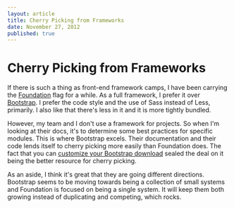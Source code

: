 ```yaml
---
layout: article
title: Cherry Picking from Frameworks
date: November 27, 2012
published: true
---
```


# Cherry Picking from Frameworks

If there is such a thing as front-end framework camps, I have been carrying the [Foundation](http://foundation.zurb.com) flag for a while. As a full framework, I prefer it over [Bootstrap](http://twitter.github.com/bootstrap). I prefer the code style and the use of Sass instead of Less, primarily. I also like that there's less in it and it is more tightly bundled.

However, my team and I don't use a framework for projects. So when I'm looking at their docs, it's to determine some best practices for specific modules. This is where Bootstrap excels. Their documentation and their code lends itself to cherry picking more easily than Foundation does. The fact that you can [customize your Bootstrap download](http://twitter.github.com/bootstrap/customize.html) sealed the deal on it being the better resource for cherry picking.

As an aside, I think it's great that they are going different directions. Bootstrap seems to be moving towards being a collection of small systems and Foundation is focused on being a single system. It will keep them both growing instead of duplicating and competing, which rocks.


